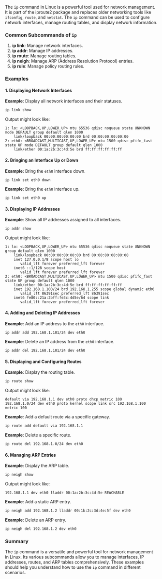 The `ip` command in Linux is a powerful tool used for network management. It is part of the iproute2 package and replaces older networking tools like `ifconfig`, `route`, and `netstat`. The `ip` command can be used to configure network interfaces, manage routing tables, and display network information.

### Common Subcommands of `ip`

1. **ip link**: Manage network interfaces.
2. **ip addr**: Manage IP addresses.
3. **ip route**: Manage routing tables.
4. **ip neigh**: Manage ARP (Address Resolution Protocol) entries.
5. **ip rule**: Manage policy routing rules.

### Examples

#### 1. Displaying Network Interfaces

**Example**: Display all network interfaces and their statuses.

```bash
ip link show
```

Output might look like:

```
1: lo: <LOOPBACK,UP,LOWER_UP> mtu 65536 qdisc noqueue state UNKNOWN mode DEFAULT group default qlen 1000
    link/loopback 00:00:00:00:00:00 brd 00:00:00:00:00:00
2: eth0: <BROADCAST,MULTICAST,UP,LOWER_UP> mtu 1500 qdisc pfifo_fast state UP mode DEFAULT group default qlen 1000
    link/ether 00:1a:2b:3c:4d:5e brd ff:ff:ff:ff:ff:ff
```

#### 2. Bringing an Interface Up or Down

**Example**: Bring the `eth0` interface down.

```bash
ip link set eth0 down
```

**Example**: Bring the `eth0` interface up.

```bash
ip link set eth0 up
```

#### 3. Displaying IP Addresses

**Example**: Show all IP addresses assigned to all interfaces.

```bash
ip addr show
```

Output might look like:

```
1: lo: <LOOPBACK,UP,LOWER_UP> mtu 65536 qdisc noqueue state UNKNOWN group default qlen 1000
    link/loopback 00:00:00:00:00:00 brd 00:00:00:00:00:00
    inet 127.0.0.1/8 scope host lo
       valid_lft forever preferred_lft forever
    inet6 ::1/128 scope host
       valid_lft forever preferred_lft forever
2: eth0: <BROADCAST,MULTICAST,UP,LOWER_UP> mtu 1500 qdisc pfifo_fast state UP group default qlen 1000
    link/ether 00:1a:2b:3c:4d:5e brd ff:ff:ff:ff:ff:ff
    inet 192.168.1.100/24 brd 192.168.1.255 scope global dynamic eth0
       valid_lft 86391sec preferred_lft 86391sec
    inet6 fe80::21a:2bff:fe3c:4d5e/64 scope link 
       valid_lft forever preferred_lft forever
```

#### 4. Adding and Deleting IP Addresses

**Example**: Add an IP address to the `eth0` interface.

```bash
ip addr add 192.168.1.101/24 dev eth0
```

**Example**: Delete an IP address from the `eth0` interface.

```bash
ip addr del 192.168.1.101/24 dev eth0
```

#### 5. Displaying and Configuring Routes

**Example**: Display the routing table.

```bash
ip route show
```

Output might look like:

```
default via 192.168.1.1 dev eth0 proto dhcp metric 100 
192.168.1.0/24 dev eth0 proto kernel scope link src 192.168.1.100 metric 100
```

**Example**: Add a default route via a specific gateway.

```bash
ip route add default via 192.168.1.1
```

**Example**: Delete a specific route.

```bash
ip route del 192.168.1.0/24 dev eth0
```

#### 6. Managing ARP Entries

**Example**: Display the ARP table.

```bash
ip neigh show
```

Output might look like:

```
192.168.1.1 dev eth0 lladdr 00:1a:2b:3c:4d:5e REACHABLE
```

**Example**: Add a static ARP entry.

```bash
ip neigh add 192.168.1.2 lladdr 00:1b:2c:3d:4e:5f dev eth0
```

**Example**: Delete an ARP entry.

```bash
ip neigh del 192.168.1.2 dev eth0
```

### Summary

The `ip` command is a versatile and powerful tool for network management in Linux. Its various subcommands allow you to manage interfaces, IP addresses, routes, and ARP tables comprehensively. These examples should help you understand how to use the `ip` command in different scenarios.
